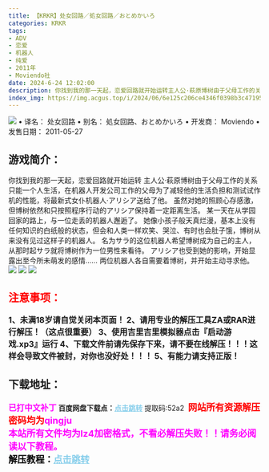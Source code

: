 ```yaml
---
title: 【KRKR】处女回路／処女回路／おとめかいろ
categories: KRKR
tags:
- ADV
- 恋爱
- 机器人
- 纯爱
- 2011年
- Moviendo社
date: 2024-6-24 12:02:00
description: 你找到我的那一天起，恋爱回路就开始运转主人公·萩原博树由于父母工作的关系只能一个人生活，在机器人开发公司工作的父母为了减轻他的生活负担和测试试作机的性能，将最新式女仆机器人·アリシア送给了他。
index_img: https://img.acgus.top/i/2024/06/6e125c206ce4346f0398b3c47195abac.webp
---
```

![](https://img.acgus.top/i/2024/06/6e125c206ce4346f0398b3c47195abac.webp)
• 译名： 处女回路
• 别名： 処女回路、おとめかいろ
• 开发商： Moviendo
• 发售日期： 2011-05-27

## 游戏简介：
你找到我的那一天起，恋爱回路就开始运转
主人公·萩原博树由于父母工作的关系只能一个人生活，在机器人开发公司工作的父母为了减轻他的生活负担和测试试作机的性能，将最新式女仆机器人·アリシア送给了他。
虽然对她的照顾心存感激，但博树依然和只按照程序行动的アリシア保持着一定距离生活。
某一天在从学园回家的路上，与一位走丢的机器人邂逅了。
她像小孩子般天真烂漫，基本上没有任何知识的白纸般的状态，但会和人类一样欢笑、哭泣、有时也会肚子饿，博树从来没有见过这样子的机器人。
名为サラ的这位机器人希望博树成为自己的主人，从那时起サラ就将博树作为一位男性来看待。
アリシア也受到她的影响，开始显露出至今所未萌发的感情……
两位机器人各自需要着博树，并开始主动寻求他。
![](https://img.acgus.top/i/2024/06/5edfec2462b1d02fd1351c0857dff332.webp)
![](https://img.acgus.top/i/2024/06/53c726365db69ce7b37450936411aa74.webp)
![](https://img.acgus.top/i/2024/06/4e0e1eeace7bcf139464d92d8249df46.webp)







## <font color=#FF0000 >注意事项：</font>
<font size=3><b>1、未满18岁请自觉关闭本页面！
2、请用专业的解压工具ZA或RAR进行解压！（这点很重要）
3、使用吉里吉里模拟器点击『启动游戏.xp3』运行
4、下载文件前请先保存下来，请不要在线解压！！！这样会导致文件被封，对你也没好处！！！
5、有能力请支持正版！</b></font>

## 下载地址：
<font color=#FF00FF size=3><b>已打中文补丁</b></font>
<b>百度网盘下载点：</b><a href="https://pan.baidu.com/s/1Nu8_5xNfYrSFqn0PSp7Fzw?pwd=52a2" style="color: #87CEEB;"><b>点击跳转</b></a> 提取码:52a2
<a style="padding: 0" href="https://post.qingju.org/AD/"><img style="max-width:100%" src="https://img.acgus.top/i/2024/07/478f689b8021d8d499ab43d21acf137a.gif" alt=""></a>
<b><font color=#FF0000 size=4>网站所有资源解压密码均为</b></font><b><font color=#FF00FF size=4>qingju</font><font color=#FF0000 ></font></b><br><b><font color=#FF00FF size=4>本站所有文件均为lz4加密格式，不看必解压失败！！请务必阅读以下教程。</b></font><br><b><font color=#000 size=4>解压教程：</b><a href="https://post.qingju.org/tutorial/000/" style="color: #87CEEB;"><b>点击跳转</b></a>